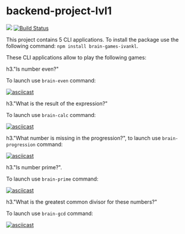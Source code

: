 # backend-project-lvl1
<a href=https://codeclimate.com/github/codeclimate/codeclimate/maintainability><img src=https://api.codeclimate.com/v1/badges/a99a88d28ad37a79dbf6/maintainability /></a>
[![Build Status](https://travis-ci.org/ivankl/backend-project-lvl1.svg?branch=master)](https://travis-ci.org/ivankl/backend-project-lvl1)

This project contains 5 CLI applications. To install the package use the following command: `npm install brain-games-ivankl`.

These CLI applications allow to play the following games:

h3."Is number even?"

To launch use `brain-even` command:

[![asciicast](https://asciinema.org/a/SHia44D7KkEr75Pc7K2TpuEza.svg)](https://asciinema.org/a/SHia44D7KkEr75Pc7K2TpuEza)

h3."What is the result of the expression?"

To launch use `brain-calc` command:

[![asciicast](https://asciinema.org/a/NWCQGd1Mxpjk4INARs3AHZY0u.svg)](https://asciinema.org/a/NWCQGd1Mxpjk4INARs3AHZY0u)

h3."What number is missing in the progression?", to launch use `brain-progression` command:

[![asciicast](https://asciinema.org/a/I67W9CIYPM093UVHAsJeCIFxU.svg)](https://asciinema.org/a/I67W9CIYPM093UVHAsJeCIFxU)

h3."Is number prime?".

To launch use `brain-prime` command:

[![asciicast](https://asciinema.org/a/M8aAYT0WnfXFUi30sKDZNqv2O.svg)](https://asciinema.org/a/M8aAYT0WnfXFUi30sKDZNqv2O)

h3."What is the greatest common divisor for these numbers?"

To launch use `brain-gcd` command:

[![asciicast](https://asciinema.org/a/J7h7ZfXtdApI8Wdoxuk9B5HJH.svg)](https://asciinema.org/a/J7h7ZfXtdApI8Wdoxuk9B5HJH)
